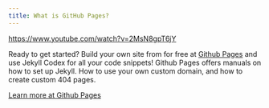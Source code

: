 ```yaml
---
title: What is GitHub Pages?
---
```



https://www.youtube.com/watch?v=2MsN8gpT6jY

Ready to get started? Build your own site from for free at [Github Pages](https://pages.github.com/) and use Jekyll Codex for all your code snippets! Github Pages offers manuals on how to set up Jekyll. How to use your own custom domain, and how to create custom 404 pages.

[Learn more at Github Pages](https://pages.github.com/)